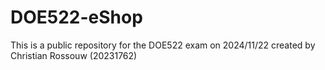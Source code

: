 # DOE522-eShop
This is a public repository for the DOE522 exam on 2024/11/22 created by Christian Rossouw (20231762)
